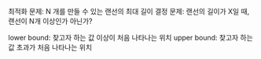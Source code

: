 최적화 문제: N 개를 만들 수 있는 랜선의 최대 길이
결정 문제: 랜선의 길이가 X일 때, 랜선이 N개 이상인가 아닌가?


lower bound: 찾고자 하는 값 이상이 처음 나타나는 위치
upper bound: 찾고자 하는 값 초과가 처음 나타나는 위치